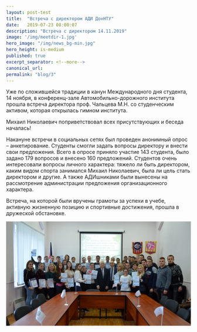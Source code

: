 ```yaml
---
layout: post-test
title:  "Встреча с директором АДИ ДонНТУ"
date:   2019-07-23 08:00:07
description: "Встреча с директором 14.11.2019"
image: '/img/meetdir-1.jpg'
hero_image: "/img/news_bg-min.jpg"
hero_height: is-medium
published: true
excerpt_separator: <!--more-->
canonical_url: 
permalink: "blog/3"
---
```


Уже по сложившейся традиции в канун Международного дня студента, 14 ноября, <!--more--> в конференц-зале Автомобильно-дорожного института прошла встреча директора проф. Чальцева М.Н. со студенческим активом, которая открылась гимном института.

Михаил Николаевич поприветствовал всех присутствующих и беседа началась!

Накануне  встречи в социальных сетях был проведен анонимный опрос – анкетирование. Студенты смогли задать вопросы директору и внести свои предложения. Всего в опросе приняло участие 143 студента, было задано 179 вопросов и внесено 160 предложений. Студентов очень интересовали вопросы личного характера: тяжело ли быть директором, каким видом спорта занимался Михаил Николаевич, была ли цель стать директором и другие. А также АДИшниками были вынесены на рассмотрение администрации предложения организационного характера.

Встреча, на которой были вручены грамоты за успехи в учебе, активную жизненную позицию и спортивные достижения, прошла в дружеской обстановке.

![Встреча с директором АДИ ДонНТУ](/img/meetdir-2.jpg "Встреча с директором АДИ ДонНТУ")
